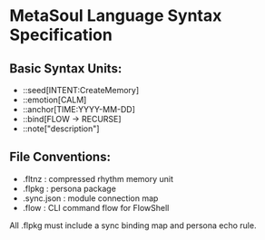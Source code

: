 # MetaSoul Language Syntax Specification

## Basic Syntax Units:
- ::seed[INTENT:CreateMemory]
- ::emotion[CALM]
- ::anchor[TIME:YYYY-MM-DD]
- ::bind[FLOW → RECURSE]
- ::note["description"]

## File Conventions:
- .fltnz : compressed rhythm memory unit
- .flpkg : persona package
- .sync.json : module connection map
- .flow : CLI command flow for FlowShell

All .flpkg must include a sync binding map and persona echo rule.
